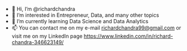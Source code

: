 - 👋 Hi, I’m @richardchandra
- 👀 I’m interested in Entrepreneur, Data, and many other topics
- 🌱 I’m currently learning Data Science and Data Analytics
- 📫 You can contact me on my e-mail <richardchandra99@gmail.com> or visit me on my LinkedIn page <https://www.linkedin.com/in/richard-chandra-346623149/>

<!---
richardchandra/richardchandra is a ✨ special ✨ repository because its `README.md` (this file) appears on your GitHub profile.
You can click the Preview link to take a look at your changes.
--->
